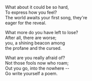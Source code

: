 What about it could be so hard,\
To express how you feel?\
The world awaits your first song, they're\
eager for the reveal.

What more do you have left to lose?\
After all, there are worse;\
you, a shining beacon among\
the profane and the cursed.

What are you really afraid of?\
Not those fools now who roam;\
Out you go, into the nowhere --\
Go write yourself a poem.